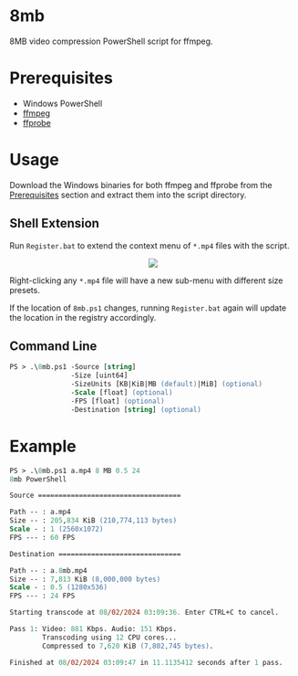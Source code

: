 # 8mb
8MB video compression PowerShell script for ffmpeg.

# Prerequisites
- Windows PowerShell
- [ffmpeg](https://ffbinaries.com/downloads)
- [ffprobe](https://ffbinaries.com/downloads)

# Usage
Download the Windows binaries for both ffmpeg and ffprobe from the [Prerequisites](#prerequisites) section and extract them into the script directory.

## Shell Extension
Run `Register.bat` to extend the context menu of `*.mp4` files with the script.

<p align="center">
    <img src="https://github.com/user-attachments/assets/b7239e80-2ecf-4d5c-a3f0-11ceadc4c716"/>
</p>

Right-clicking any `*.mp4` file will have a new sub-menu with different size presets.

If the location of `8mb.ps1` changes, running `Register.bat` again will update the location in the registry accordingly.

## Command Line
```ps
PS > .\8mb.ps1 -Source [string]
               -Size [uint64]
               -SizeUnits [KB|KiB|MB (default)|MiB] (optional)
               -Scale [float] (optional)
               -FPS [float] (optional)
               -Destination [string] (optional)
```

# Example
```ps
PS > .\8mb.ps1 a.mp4 8 MB 0.5 24
8mb PowerShell

Source ===================================

Path -- : a.mp4
Size -- : 205,834 KiB (210,774,113 bytes)
Scale - : 1 (2560x1072)
FPS --- : 60 FPS

Destination ==============================

Path -- : a.8mb.mp4
Size -- : 7,813 KiB (8,000,000 bytes)
Scale - : 0.5 (1280x536)
FPS --- : 24 FPS

Starting transcode at 08/02/2024 03:09:36. Enter CTRL+C to cancel.

Pass 1: Video: 881 Kbps. Audio: 151 Kbps.
        Transcoding using 12 CPU cores...
        Compressed to 7,620 KiB (7,802,745 bytes).

Finished at 08/02/2024 03:09:47 in 11.1135412 seconds after 1 pass.
```
